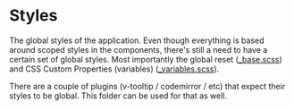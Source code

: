 # Styles

The global styles of the application. Even though everything is based around scoped styles in the components, there's still a need to have a certain set of global styles. Most importantly the global reset ([_base.scss](./_base.scss)) and CSS Custom Properties (variables) ([_variables.scss](./_variables.scss)).

There are a couple of plugins (v-tooltip / codemirror / etc) that expect their styles to be global. This folder can be used for that as well.
